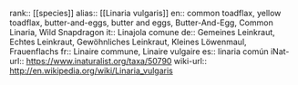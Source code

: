 

rank:: [[species]]
alias:: [[Linaria vulgaris]]
en:: common toadflax, yellow toadflax, butter-and-eggs, butter and eggs, Butter-And-Egg, Common Linaria, Wild Snapdragon
it:: Linajola comune
de:: Gemeines Leinkraut, Echtes Leinkraut, Gewöhnliches Leinkraut, Kleines Löwenmaul, Frauenflachs
fr:: Linaire commune, Linaire vulgaire
es:: linaria común
iNat-url:: https://www.inaturalist.org/taxa/50790
wiki-url:: http://en.wikipedia.org/wiki/Linaria_vulgaris